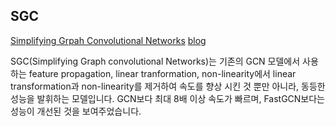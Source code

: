 ## SGC 

[Simplifying Grpah Convolutional Networks](https://arxiv.org/pdf/1902.07153.pdf) [blog](https://ok-lab.tistory.com/224)

SGC(Simplifying Graph convolutional Networks)는 기존의 GCN 모델에서 사용하는 
feature propagation, linear tranformation, non-linearity에서 linear transformation과 non-linearity를 제거하여 속도를 향상 시킨 것 뿐만 아니라, 
동등한 성능을 발휘하는 모델입니다. GCN보다 최대 8배 이상 속도가 빠르며, FastGCN보다는 성능이 개선된 것을 보여주었습니다. 
